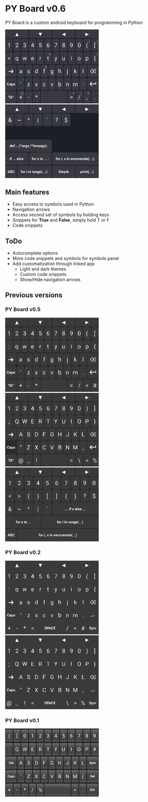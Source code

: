 
# PY Board v0.6

PY Board is a custom android keyboard for programming in Python

<img src="readme_res/PyBoard06.jpg" width="300"> <img src="readme_res/PyBoard06_Sym.jpg" width="300">

## Main features ##
* Easy access to symbols used in Python
* Navigation arrows
* Access second set of symbols by holding keys
* Snippets for __True__ and __False__, simply hold T or F 
* Code snippets

## ToDo ##
* Autocomplete options
* More code snippets and symbols for symbols panel
* Add customatization through linked app
  * Light and dark themes
  * Custom code snippets
  * Show/Hide navigation arrows

## Previous versions ##

### PY Board v0.5 ###

<img src="readme_res/PyBoard05_Main.jpg" width="300"> <img src="readme_res/PyBoard05_Caps.jpg" width="300">
<img src="readme_res/PyBoard_Syms.jpg" width="300">

### PY Board v0.2 ###
<img src="readme_res/PyBoard02_main.jpg" width="300">   <img src="readme_res/PyBoard02_caps.jpg" width="300">

### PY Board v0.1 ###
<img src="readme_res/PyBoard01.jpg" width="300">
